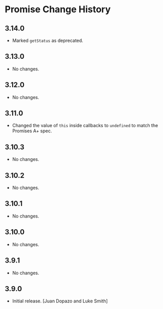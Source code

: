 Promise Change History
======================

3.14.0
------

* Marked `getStatus` as deprecated.

3.13.0
------

* No changes.

3.12.0
------

* No changes.

3.11.0
------

* Changed the value of `this` inside callbacks to `undefined` to match the
  Promises A+ spec.

3.10.3
------

* No changes.

3.10.2
------

* No changes.


3.10.1
------

* No changes.

3.10.0
------

* No changes.

3.9.1
-----

* No changes.

3.9.0
-----

* Initial release. [Juan Dopazo and Luke Smith]
